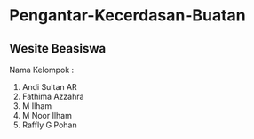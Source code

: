 # Pengantar-Kecerdasan-Buatan

## Wesite Beasiswa

Nama Kelompok : 

1. Andi Sultan AR
2. Fathima Azzahra
3. M Ilham
4. M Noor Ilham
5. Raffly G Pohan
